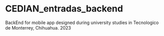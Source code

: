 ﻿# CEDIAN_entradas_backend
 BackEnd for mobile app designed during university studies in Tecnologico de Monterrey, Chihuahua. 2023
